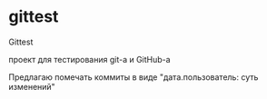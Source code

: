 # gittest

Gittest

проект для тестирования git-а и GitHub-а

Предлагаю помечать коммиты в виде "дата.пользователь: суть изменений"
